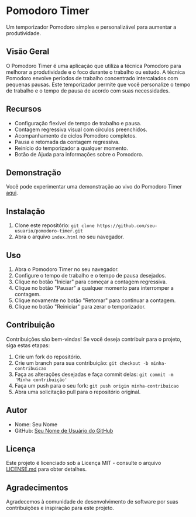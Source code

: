 # Pomodoro Timer

Um temporizador Pomodoro simples e personalizável para aumentar a produtividade.

## Visão Geral

O Pomodoro Timer é uma aplicação que utiliza a técnica Pomodoro para melhorar a produtividade e o foco durante o trabalho ou estudo. A técnica Pomodoro envolve períodos de trabalho concentrado intercalados com pequenas pausas. Este temporizador permite que você personalize o tempo de trabalho e o tempo de pausa de acordo com suas necessidades.

## Recursos

- Configuração flexível de tempo de trabalho e pausa.
- Contagem regressiva visual com círculos preenchidos.
- Acompanhamento de ciclos Pomodoro completos.
- Pausa e retomada da contagem regressiva.
- Reinício do temporizador a qualquer momento.
- Botão de Ajuda para informações sobre o Pomodoro.

## Demonstração

Você pode experimentar uma demonstração ao vivo do Pomodoro Timer [aqui](inserir-link-de-demonstracao-aqui).

## Instalação

1. Clone este repositório: `git clone https://github.com/seu-usuario/pomodoro-timer.git`
2. Abra o arquivo `index.html` no seu navegador.

## Uso

1. Abra o Pomodoro Timer no seu navegador.
2. Configure o tempo de trabalho e o tempo de pausa desejados.
3. Clique no botão "Iniciar" para começar a contagem regressiva.
4. Clique no botão "Pausar" a qualquer momento para interromper a contagem.
5. Clique novamente no botão "Retomar" para continuar a contagem.
6. Clique no botão "Reiniciar" para zerar o temporizador.

## Contribuição

Contribuições são bem-vindas! Se você deseja contribuir para o projeto, siga estas etapas:

1. Crie um fork do repositório.
2. Crie um branch para sua contribuição: `git checkout -b minha-contribuicao`
3. Faça as alterações desejadas e faça commit delas: `git commit -m 'Minha contribuição'`
4. Faça um push para o seu fork: `git push origin minha-contribuicao`
5. Abra uma solicitação pull para o repositório original.

## Autor

- Nome: Seu Nome
- GitHub: [Seu Nome de Usuário do GitHub](https://github.com/seu-usuario)

## Licença

Este projeto é licenciado sob a Licença MIT - consulte o arquivo [LICENSE.md](LICENSE.md) para obter detalhes.

## Agradecimentos

Agradecemos à comunidade de desenvolvimento de software por suas contribuições e inspiração para este projeto.


